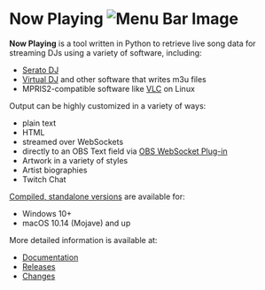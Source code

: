 <!-- markdownlint-disable MD013 MD034 -->

# __Now Playing__ ![Menu Bar Image](git-images/seratoPlaying.png?raw=true)

__Now Playing__ is a tool written in Python to retrieve live song data for
streaming DJs using a variety of software, including:

* [Serato DJ](https://serato.com/)
* [Virtual DJ](https://www.virtualdj.com/) and other software that writes m3u files
* MPRIS2-compatible software like [VLC](https://www.videolan.org/vlc/) on Linux

Output can be highly customized in a variety of ways:

* plain text
* HTML
* streamed over WebSockets
* directly to an OBS Text field via [OBS WebSocket Plug-in](https://github.com/Palakis/obs-websocket/)
* Artwork in a variety of styles
* Artist biographies
* Twitch Chat

[Compiled, standalone versions](https://github.com/whatsnowplaying/whats-now-playing/releases)
are available for:

* Windows 10+
* macOS 10.14 (Mojave) and up

More detailed information is available at:

* [Documentation](https://whatsnowplaying.github.io/)
* [Releases](https://github.com/whatsnowplaying/whats-now-playing/releases)
* [Changes](CHANGELOG.md)
